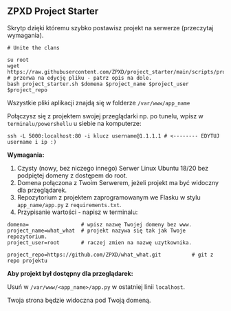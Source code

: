 ## ZPXD Project Starter

Skrytp dzięki któremu szybko postawisz projekt na serwerze (przeczytaj wymagania). 


```
# Unite the clans

su root
wget https://raw.githubusercontent.com/ZPXD/project_starter/main/scripts/project_starter.sh 
# przerwa na edycję pliku - patrz opis na dole.
bash project_starter.sh $domena $project_name $project_user $project_repo
```
Wszystkie pliki aplikacji znajdą się w folderze `/var/www/app_name`

Połączysz się z projektem swojej przeglądarki np. po tunelu, wpisz w `terminalu/powershellu` u siebie na komputerze: 
```
ssh -L 5000:localhost:80 -i klucz username@1.1.1.1 # <-------- EDYTUJ username i ip :)
```


**Wymagania:**
1. Czysty (nowy, bez niczego innego) Serwer Linux Ubuntu 18/20 bez podpiętej domeny z dostępem do root.
2. Domena połączona z Twoim Serwerem, jeżeli projekt ma być widoczny dla przeglądarek.
3. Repozytorium z projektem zaprogramowanym we Flasku w stylu `app_name/app.py` z `requirements.txt`.
4. Przypisanie wartości - napisz w terminalu:

```
domena=                 # wpisz nazwę Twojej domeny bez www. 
project_name=what_what  # projekt nazywa się tak jak Twoje repozytorium.
project_user=root       # raczej zmien na nazwę uzytkownika.

project_repo=https://github.com/ZPXD/what_what.git          # git z repo projektu
```

**Aby projekt był dostępny dla przeglądarek:**

Usuń w `/var/www/<app_name>/app.py` w ostatniej linii `localhost`.

Twoja strona będzie widoczna pod Twoją domeną.


